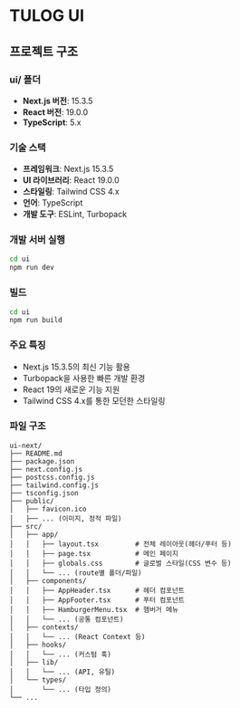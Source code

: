 # TULOG UI

## 프로젝트 구조

### ui/ 폴더

-   **Next.js 버전**: 15.3.5
-   **React 버전**: 19.0.0
-   **TypeScript**: 5.x

### 기술 스택

-   **프레임워크**: Next.js 15.3.5
-   **UI 라이브러리**: React 19.0.0
-   **스타일링**: Tailwind CSS 4.x
-   **언어**: TypeScript
-   **개발 도구**: ESLint, Turbopack

### 개발 서버 실행

```bash
cd ui
npm run dev
```

### 빌드

```bash
cd ui
npm run build
```

### 주요 특징

-   Next.js 15.3.5의 최신 기능 활용
-   Turbopack을 사용한 빠른 개발 환경
-   React 19의 새로운 기능 지원
-   Tailwind CSS 4.x를 통한 모던한 스타일링

### 파일 구조

```
ui-next/
├── README.md
├── package.json
├── next.config.js
├── postcss.config.js
├── tailwind.config.js
├── tsconfig.json
├── public/
│   ├── favicon.ico
│   ├── ... (이미지, 정적 파일)
├── src/
│   ├── app/
│   │   ├── layout.tsx         # 전체 레이아웃(헤더/푸터 등)
│   │   ├── page.tsx           # 메인 페이지
│   │   ├── globals.css        # 글로벌 스타일(CSS 변수 등)
│   │   └── ... (route별 폴더/파일)
│   ├── components/
│   │   ├── AppHeader.tsx      # 헤더 컴포넌트
│   │   ├── AppFooter.tsx      # 푸터 컴포넌트
│   │   ├── HamburgerMenu.tsx  # 햄버거 메뉴
│   │   └── ... (공통 컴포넌트)
│   ├── contexts/
│   │   └── ... (React Context 등)
│   ├── hooks/
│   │   └── ... (커스텀 훅)
│   ├── lib/
│   │   └── ... (API, 유틸)
│   └── types/
│       └── ... (타입 정의)
└── ...
```

